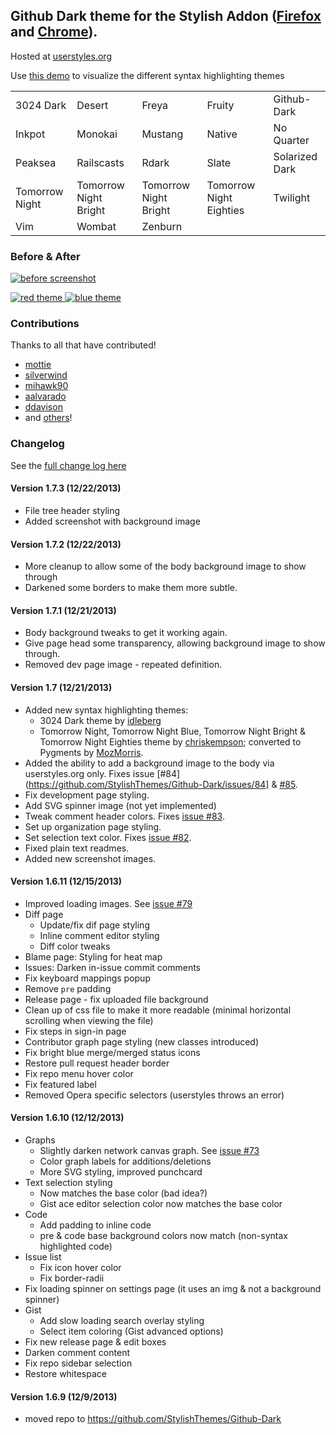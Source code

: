 ## Github Dark theme for the Stylish Addon ([Firefox](https://addons.mozilla.org/en-US/firefox/addon/2108/) and [Chrome](https://chrome.google.com/extensions/detail/fjnbnpbmkenffdnngjfgmeleoegfcffe)).

Hosted at [userstyles.org](http://userstyles.org/styles/37035)

Use [this demo](http://StylishThemes.github.io/Github-Dark/) to visualize the different syntax highlighting themes

<table>
  <tr><td>3024 Dark</td>      <td>Desert</td>                <td>Freya</td>                 <td>Fruity</td>                  <td>Github-Dark</td></tr>
  <tr><td>Inkpot</td>         <td>Monokai</td>               <td>Mustang</td>               <td>Native</td>                  <td>No Quarter</td></tr>
  <tr><td>Peaksea</td>        <td>Railscasts</td>            <td>Rdark</td>                 <td>Slate</td>                   <td>Solarized Dark</td></tr>
  <tr><td>Tomorrow Night</td> <td>Tomorrow Night Bright</td> <td>Tomorrow Night Bright</td> <td>Tomorrow Night Eighties</td> <td>Twilight</td></tr>
  <tr><td>Vim</td>            <td>Wombat</td>                <td>Zenburn</td>               <td></td>                        <td></td></tr>
</table>

### Before & After

 [ ![before screenshot](http://stylishthemes.github.io/Github-Dark/images/screenshots/before_th.png) ](http://stylishthemes.github.io/Github-Dark/images/screenshots/before.png)

 [ ![red theme](http://stylishthemes.github.io/Github-Dark/images/screenshots/after_red_th.png) ](http://stylishthemes.github.io/Github-Dark/images/screenshots/after_red.png)
 [ ![blue theme](http://stylishthemes.github.io/Github-Dark/images/screenshots/after_blue_th.png) ](http://stylishthemes.github.io/Github-Dark/images/screenshots/after_blue.png)
 
### Contributions

Thanks to all that have contributed!

* [mottie](http://github.com/mottie)
* [silverwind](http://github.com/silverwind)
* [mihawk90](http://github.com/mihawk90)
* [aalvarado](http://github.com/aalvarado)
* [ddavison](http://github.com/ddavison)
* and [others](https://github.com/StylishThemes/Github-Dark/graphs/contributors)!

### **Changelog**

See the [full change log here](https://github.com/StylishThemes/Github-Dark/wiki)

#### Version 1.7.3 (12/22/2013)

* File tree header styling
* Added screenshot with background image

#### Version 1.7.2 (12/22/2013)

* More cleanup to allow some of the body background image to show through
* Darkened some borders to make them more subtle.

#### Version 1.7.1 (12/21/2013)

* Body background tweaks to get it working again.
* Give page head some transparency, allowing background image to show through.
* Removed dev page image - repeated definition.

#### Version 1.7 (12/21/2013)

* Added new syntax highlighting themes:
  * 3024 Dark theme by [idleberg](http://github.com/idleberg)
  * Tomorrow Night, Tomorrow Night Blue, Tomorrow Night Bright &amp; Tomorrow Night Eighties theme by [chriskempson](https://github.com/chriskempson/tomorrow-theme); converted to Pygments by [MozMorris](https://github.com/MozMorris/tomorrow-pygments).
* Added the ability to add a background image to the body via userstyles.org only. Fixes issue [#84](https://github.com/StylishThemes/Github-Dark/issues/84] &amp; [#85](https://github.com/StylishThemes/Github-Dark/issues/85).
* Fix development page styling.
* Add SVG spinner image (not yet implemented)
* Tweak comment header colors. Fixes [issue #83](https://github.com/StylishThemes/Github-Dark/issues/83).
* Set up organization page styling.
* Set selection text color. Fixes [issue #82](https://github.com/StylishThemes/Github-Dark/issues/82).
* Fixed plain text readmes.
* Added new screenshot images.

#### Version 1.6.11 (12/15/2013)

* Improved loading images. See [issue #79](https://github.com/StylishThemes/Github-Dark/issues/79)
* Diff page
  * Update/fix dif page styling
  * Inline comment editor styling
  * Diff color tweaks
* Blame page: Styling for heat map
* Issues: Darken in-issue commit comments
* Fix keyboard mappings popup
* Remove `pre` padding
* Release page - fix uploaded file background
* Clean up of css file to make it more readable (minimal horizontal scrolling when viewing the file)
* Fix steps in sign-in page
* Contributor graph page styling (new classes introduced)
* Fix bright blue merge/merged status icons
* Restore pull request header border
* Fix repo menu hover color
* Fix featured label
* Removed Opera specific selectors (userstyles throws an error)

#### Version 1.6.10 (12/12/2013)

* Graphs
  * Slightly darken network canvas graph. See [issue #73](https://github.com/StylishThemes/Github-Dark/issues/73)
  * Color graph labels for additions/deletions
  * More SVG styling, improved punchcard
* Text selection styling
  * Now matches the base color (bad idea?)
  * Gist ace editor selection color now matches the base color
* Code
  * Add padding to inline code
  * pre & code base background colors now match (non-syntax highlighted code)
* Issue list
  * Fix icon hover color
  * Fix border-radii
* Fix loading spinner on settings page (it uses an img & not a background spinner)
* Gist
  * Add slow loading search overlay styling
  * Select item coloring (Gist advanced options)
* Fix new release page & edit boxes
* Darken comment content
* Fix repo sidebar selection
* Restore whitespace

#### Version 1.6.9 (12/9/2013)

* moved repo to https://github.com/StylishThemes/Github-Dark

